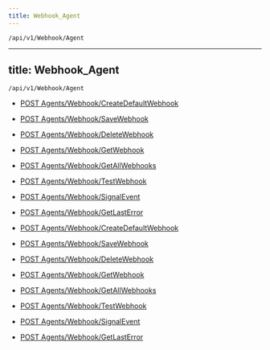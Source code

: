 ```yaml
---
title: Webhook_Agent
---
```


```http
/api/v1/Webhook/Agent
```

---

title: Webhook_Agent
---

```http
/api/v1/Webhook/Agent
```

* [POST Agents/Webhook/CreateDefaultWebhook](v1WebhookAgent_CreateDefaultWebhook.md)

* [POST Agents/Webhook/SaveWebhook](v1WebhookAgent_SaveWebhook.md)

* [POST Agents/Webhook/DeleteWebhook](v1WebhookAgent_DeleteWebhook.md)

* [POST Agents/Webhook/GetWebhook](v1WebhookAgent_GetWebhook.md)

* [POST Agents/Webhook/GetAllWebhooks](v1WebhookAgent_GetAllWebhooks.md)

* [POST Agents/Webhook/TestWebhook](v1WebhookAgent_TestWebhook.md)

* [POST Agents/Webhook/SignalEvent](v1WebhookAgent_SignalEvent.md)

* [POST Agents/Webhook/GetLastError](v1WebhookAgent_GetLastError.md)

* [POST Agents/Webhook/CreateDefaultWebhook](v1WebhookAgent_CreateDefaultWebhook.md)

* [POST Agents/Webhook/SaveWebhook](v1WebhookAgent_SaveWebhook.md)

* [POST Agents/Webhook/DeleteWebhook](v1WebhookAgent_DeleteWebhook.md)

* [POST Agents/Webhook/GetWebhook](v1WebhookAgent_GetWebhook.md)

* [POST Agents/Webhook/GetAllWebhooks](v1WebhookAgent_GetAllWebhooks.md)

* [POST Agents/Webhook/TestWebhook](v1WebhookAgent_TestWebhook.md)

* [POST Agents/Webhook/SignalEvent](v1WebhookAgent_SignalEvent.md)

* [POST Agents/Webhook/GetLastError](v1WebhookAgent_GetLastError.md)
